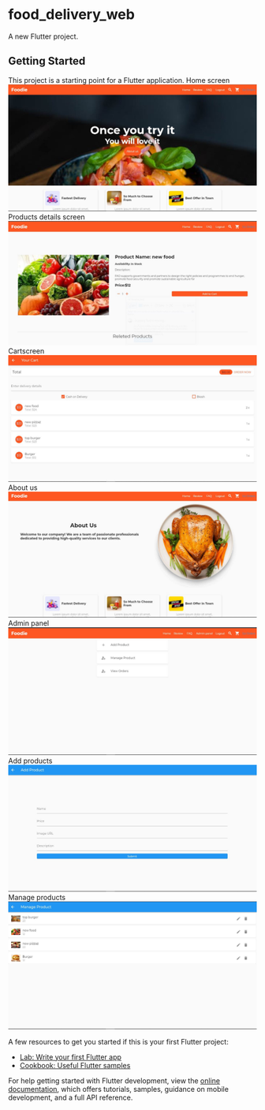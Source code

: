 # food_delivery_web

A new Flutter project.

## Getting Started

This project is a starting point for a Flutter application.
Home screen
![images](screenshot/1.jpg)
Products details screen
![images2](screenshot/2.jpg)
Cartscreen 
![images3](screenshot/3.jpg)
About us 
![images4](screenshot/6.jpg)
Admin panel
![images5](screenshot/7.jpg)
Add products
![images6](screenshot/8.jpg)
Manage products
![images6](screenshot/9.jpg)

A few resources to get you started if this is your first Flutter project:

- [Lab: Write your first Flutter app](https://docs.flutter.dev/get-started/codelab)
- [Cookbook: Useful Flutter samples](https://docs.flutter.dev/cookbook)

For help getting started with Flutter development, view the
[online documentation](https://docs.flutter.dev/), which offers tutorials,
samples, guidance on mobile development, and a full API reference.
